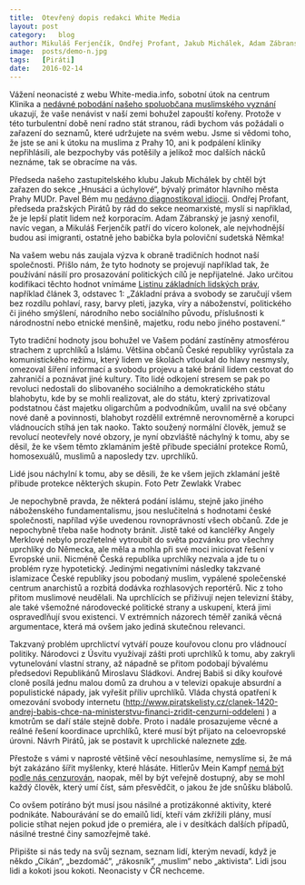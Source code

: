 ```yaml
---
title:	Otevřený dopis redakci White Media
layout:	post
category:	blog
author:	Mikuláš Ferjenčík, Ondřej Profant, Jakub Michálek, Adam Zábranský
image:	posts/demo-n.jpg
tags:	[Piráti]
date:	2016-02-14
---
```


Vážení neonacisté z webu White-media.info, sobotní útok na centrum Klinika a [nedávné pobodání našeho spoluobčana muslimského vyznání](http://tn.nova.cz/clanek/napadeni-v-praze-pobodany-muslim-dostal-policejni-ochranku.html) ukazují, že vaše nenávist v naší zemi bohužel zapouští kořeny. Protože v této turbulentní době není radno stát stranou, rádi bychom vás požádali o zařazení do seznamů, které udržujete na svém webu. Jsme si vědomi toho, že jste se ani k útoku na muslima z Prahy 10, ani k podpálení kliniky nepřihlásili, ale bezpochyby vás potěšily a jelikož moc dalších nácků neznáme, tak se obracíme na vás. 

Předseda našeho zastupitelského klubu Jakub Michálek by chtěl být zařazen do sekce „Hnusáci a úchylové“, bývalý primátor hlavního města Prahy MUDr. Pavel Bém mu [nedávno diagnostikoval idiocii](http://echo24.cz/a/w3v4H/je-pan-michalek-jenom-pirat-anebo-take-idiot). Ondřej Profant, předseda pražských Pirátů by rád do sekce neomarxisté, myslí si například, že je lepší platit lidem než korporacím. Adam Zábranský je jasný xenofil, navíc vegan, a Mikuláš Ferjenčík patří do vícero kolonek, ale nejvhodnější budou asi imigranti, ostatně jeho babička byla poloviční sudetská Němka!

Na vašem webu nás zaujala výzva k obraně tradičních hodnot naší společnosti. Přišlo nám, že tyto hodnoty se projevují například tak, že používání násilí pro prosazování politických cílů je nepřijatelné. Jako určitou kodifikaci těchto hodnot vnímáme [Listinu základních lidských práv](http://www.psp.cz/docs/laws/listina.html), například článek 3, odstavec 1: „Základní práva a svobody se zaručují všem bez rozdílu pohlaví, rasy, barvy pleti, jazyka, víry a náboženství, politického či jiného smýšlení, národního nebo sociálního původu, příslušnosti k národnostní nebo etnické menšině, majetku, rodu nebo jiného postavení.“

Tyto tradiční hodnoty jsou bohužel ve Vašem podání zastíněny atmosférou strachem z uprchlíků a Islámu. Většina občanů České republiky vyrůstala za komunistického režimu, který lidem ve školách vtloukal do hlavy nesmysly, omezoval šíření informací a svobodu projevu a také bránil lidem cestovat do zahraničí a poznávat jiné kultury. Tito lidé odkojení stresem se pak po revoluci nedostali do slibovaného sociálního a demokratického státu blahobytu, kde by se mohli realizovat, ale do státu, který zprivatizoval podstatnou část majetku oligarchům a podvodníkům, uvalil na své občany nové daně a povinnosti, blahobyt rozdělil extrémně nerovnoměrně a korupci vládnoucích stíhá jen tak naoko. Takto soužený normální člověk, jemuž se revolucí neotevřely nové obzory, je nyní obzvláště náchylný k tomu, aby se děsil, že ke všem těmto zklamáním ještě přibude speciální protekce Romů, homosexuálů, muslimů a naposledy tzv. uprchlíků.

Lidé jsou náchylní k tomu, aby se děsili, že ke všem jejich zklamání ještě přibude protekce některých skupin. Foto Petr Zewlakk Vrabec

Je nepochybně pravda, že některá podání islámu, stejně jako jiného náboženského fundamentalismu, jsou neslučitelná s hodnotami české společnosti, napřílad výše uvedenou rovnoprávností všech občanů. Zde je nepochybně třeba naše hodnoty bránit. Jistě také od kancléřky Angely Merklové nebylo prozřetelné vytroubit do světa pozvánku pro všechny uprchlíky do Německa, ale měla a mohla při své moci iniciovat řešení v Evropské unii. Nicméně Česká republika uprchlíky nezvala a jde tu o problém ryze hypotetický. Jedinými negativními následky takzvané islamizace České republiky jsou pobodaný muslim, vypálené společenské centrum anarchistů a rozbitá dodávka rozhlasových reportérů. Nic z toho přitom muslimové neudělali. Na uprchlících se přiživují nejen televizní štáby, ale také všemožné národovecké politické strany a uskupení, která jimi ospravedlňují svou existenci. V extrémních názorech téměř zaniká věcná argumentace, která má ovšem jako jediná skutečnou relevanci. 

Takzvaný problém uprchlictví vytváří pouze kouřovou clonu pro vládnoucí politiky. Národovci z Úsvitu využívají zášti proti uprchlíků k tomu, aby zakryli vytunelování vlastní strany, až nápadně se přitom podobají bývalému předsedovi Republikánů Miroslavu Sládkovi. Andrej Babiš si díky kouřové cloně posílá jednu malou domů za druhou a v televizi opakuje absurdní a populistické nápady, jak vyřešit příliv uprchlíků. Vláda chystá opatření k omezování svobody internetu (http://www.piratskelisty.cz/clanek-1420-andrej-babis-chce-na-ministerstvu-financi-zridit-cenzurni-oddeleni ) a kmotrům se daří stále stejně dobře. Proto i nadále prosazujeme věcné a reálné řešení koordinace uprchlíků, které musí být přijato na celoevropské úrovni. Návrh Pirátů, jak se postavit k uprchlické naleznete [zde](https://www.pirati.cz/stanoviska/piratske_stanovisko_k_vlne_uprchliku_-_jednotne_azylove_rizeni_v_evrope_plan_na_integraci_uprchliku_v_cesku).

Přestože s vámi v naprosté většině věcí nesouhlasíme, nemyslíme si, že má být zakázáno šířit myšlenky, které hlásáte. Hitlerův Mein Kampf [nemá být podle nás cenzurován](http://www.piratskelisty.cz/clanek-1076-zname-cely-pribeh-autora-hitlera-mezinarodni-kontrola-nebezpecnych-informaci), naopak, měl by být veřejně dostupný, aby se mohl každý člověk, který umí číst, sám přesvědčit, o jakou že jde snůšku blábolů. 

Co ovšem potíráno být musí jsou násilné a protizákonné aktivity, které podnikáte. Nabourávání se do emailů lidí, kteří vám zkřížili plány, musí policie stíhat nejen pokud jde o premiéra, ale i v desítkách dalších případů, násilné trestné činy samozřejmě také. 

Připište si nás tedy na svůj seznam, seznam lidí, kterým nevadí, když je někdo „Cikán“, „bezdomáč“, „rákosník“, „muslim“ nebo „aktivista“. Lidi jsou lidi a kokoti jsou kokoti. Neonacisty v ČR nechceme. 


